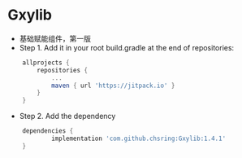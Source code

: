 # Gxylib
- 基础赋能组件，第一版
- Step 1. Add it in your root build.gradle at the end of repositories:
```groovy
    allprojects {
        repositories {
            ...
            maven { url 'https://jitpack.io' }
        }
    }
```

- Step 2. Add the dependency
```groovy
    dependencies {
            implementation 'com.github.chsring:Gxylib:1.4.1'
    }
```

